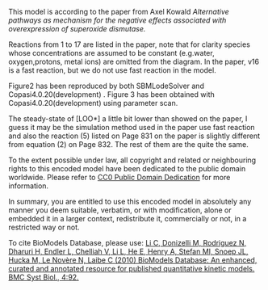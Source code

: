 

This model is according to the paper from Axel Kowald _Alternative pathways as
mechanism for the negative effects associated with overexpression of
superoxide dismutase._

Reactions from 1 to 17 are listed in the paper, note that for clarity species
whose concentrations are assumed to be constant (e.g.water, oxygen,protons,
metal ions) are omitted from the diagram. In the paper, v16 is a fast
reaction, but we do not use fast reaction in the model.

Figure2 has been reproduced by both SBMLodeSolver and
Copasi4.0.20(development) . Figure 3 has been obtained with
Copasi4.0.20(development) using parameter scan.

The steady-state of [LOO*] a little bit lower than showed on the paper, I
guess it may be the simulation method used in the paper use fast reaction and
also the reaction (5) listed on Page 831 on the paper is slightly different
from equation (2) on Page 832. The rest of them are the quite the same.

  

To the extent possible under law, all copyright and related or neighbouring
rights to this encoded model have been dedicated to the public domain
worldwide. Please refer to [CC0 Public Domain
Dedication](http://creativecommons.org/publicdomain/zero/1.0/) for more
information.

In summary, you are entitled to use this encoded model in absolutely any
manner you deem suitable, verbatim, or with modification, alone or embedded it
in a larger context, redistribute it, commercially or not, in a restricted way
or not.

  

To cite BioModels Database, please use: [Li C, Donizelli M, Rodriguez N,
Dharuri H, Endler L, Chelliah V, Li L, He E, Henry A, Stefan MI, Snoep JL,
Hucka M, Le Novère N, Laibe C (2010) BioModels Database: An enhanced, curated
and annotated resource for published quantitative kinetic models. BMC Syst
Biol., 4:92.](http://www.ncbi.nlm.nih.gov/pubmed/20587024)

